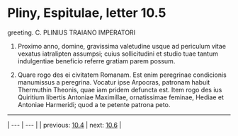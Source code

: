 # Pliny, Espitulae, letter 10.5

greeting. C. PLINIUS TRAIANO IMPERATORI



1. Proximo anno, domine, gravissima valetudine usque ad periculum vitae vexatus iatralipten assumpsi; cuius sollicitudini et studio tuae tantum indulgentiae beneficio referre gratiam parem possum.



2. Quare rogo des ei civitatem Romanam. Est enim peregrinae condicionis manumissus a peregrina. Vocatur ipse Arpocras, patronam habuit Thermuthin Theonis, quae iam pridem defuncta est. Item rogo des ius Quiritium libertis Antoniae Maximillae, ornatissimae feminae, Hediae et Antoniae Harmeridi; quod a te petente patrona peto.



---

| --- | --- |
| previous: [10.4](../10.4/) | next: [10.6](../10.6/) |